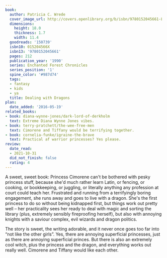 ```yaml
---
book:
  author: Patricia C. Wrede
  cover_image_url: http://covers.openlibrary.org/b/isbn/9780152045661-L.jpg
  dimensions:
    height: 18.0
    thickness: 1.7
    width: 11.4
  goodreads: '150739'
  isbn10: 015204566X
  isbn13: '9780152045661'
  pages: 212
  publication_year: '1990'
  series: Enchanted Forest Chronicles
  series_position: '1'
  spine_color: '#987d74'
  tags:
  - fantasy
  - kids
  - ya
  title: Dealing with Dragons
plan:
  date_added: '2016-05-19'
related_books:
- book: diana-wynne-jones/dark-lord-of-derkholm
  text: Extreme Diana Wynne Jones vibes.
- book: terry-pratchett/the-wee-free-men
  text: Cimorene and Tiffany would be terrifying together.
- book: cornelia-funke/igraine-the-brave
  text: Practical af warrior princesses? Yes please.
review:
  date_read:
  - 2021-10-31
  did_not_finish: false
  rating: 4
---
```


A sweet, sweet book: Princess Cimorene can't be bothered with pesky princess stuff, because she'd much rather learn
Latin, or fencing, or cooking, or bookkeeping, or juggling, or literally anything any profession at court could teach
her. Frustrated and running from a terrifyingly boring engagement,  she runs away and goes to live with a dragon. She's
the first princess to do so without being kidnapped first, but things work out pretty well – her practicality sees her
ready to deal with magic and sorting the library (plus, extremely sensibly fireproofing herself), but also with annoying
knights with a saviour complex, evil wizards and dragon politics.

The story is sweet, the writing adorable, and it never once goes too far into “not like the other girls”. Yes, there are
annoying superficial princesses, just as there are annoying superficial princes. But there is also an extremely cool
witch, plus the princess and the dragon, and everything works out really well. Cimorene and Tiffany would like each
other.
